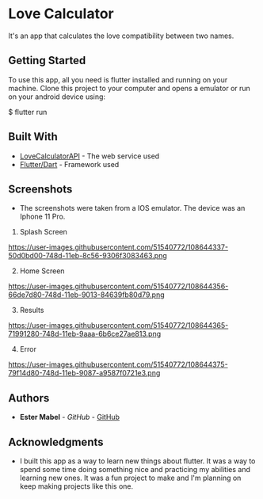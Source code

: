 # Love Calculator

It's an app that calculates the love compatibility between two names.

## Getting Started

To use this app, all you need is flutter installed and running on your machine. Clone this project to your computer and opens a emulator or run on your android device using: 

$ flutter run

## Built With

* [LoveCalculatorAPI](https://rapidapi.com/ajith/api/love-calculator/endpoints) - The web service used
* [Flutter/Dart](https://flutter.dev) - Framework used

## Screenshots

* The screenshots were taken from a IOS emulator. The device was an Iphone 11 Pro.

1. Splash Screen

https://user-images.githubusercontent.com/51540772/108644337-50d0bd00-748d-11eb-8c56-9306f3083463.png

2. Home Screen

https://user-images.githubusercontent.com/51540772/108644356-66de7d80-748d-11eb-9013-84639fb80d79.png

3. Results

https://user-images.githubusercontent.com/51540772/108644365-71991280-748d-11eb-9aaa-6b6ce27ae813.png

4. Error

https://user-images.githubusercontent.com/51540772/108644375-79f14d80-748d-11eb-9087-a9587f0721e3.png

## Authors

* **Ester Mabel** - *GitHub* - [GitHub](https://github.com/estermabel)

## Acknowledgments

* I built this app as a way to learn new things about flutter. It was a way to spend some time doing something nice and practicing my abilities and learning new ones. It was a fun project to make and I'm planning on keep making projects like this one.
